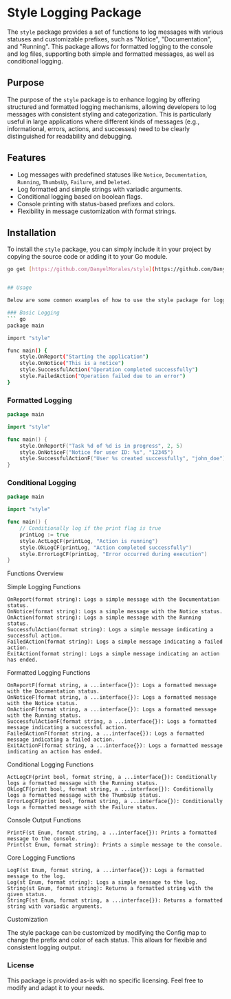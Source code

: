 # Style Logging Package

The `style` package provides a set of functions to log messages with various statuses and customizable prefixes, such as "Notice", "Documentation", and "Running". This package allows for formatted logging to the console and log files, supporting both simple and formatted messages, as well as conditional logging.

## Purpose

The purpose of the `style` package is to enhance logging by offering structured and formatted logging mechanisms, allowing developers to log messages with consistent styling and categorization. This is particularly useful in large applications where different kinds of messages (e.g., informational, errors, actions, and successes) need to be clearly distinguished for readability and debugging.

## Features

- Log messages with predefined statuses like `Notice`, `Documentation`, `Running`, `ThumbsUp`, `Failure`, and `Deleted`.
- Log formatted and simple strings with variadic arguments.
- Conditional logging based on boolean flags.
- Console printing with status-based prefixes and colors.
- Flexibility in message customization with format strings.

## Installation

To install the `style` package, you can simply include it in your project by copying the source code or adding it to your Go module.

```bash
go get [https://github.com/DanyelMorales/style](https://github.com/DanyelMorales/style)


## Usage

Below are some common examples of how to use the style package for logging and printing formatted messages.

### Basic Logging
``` go
package main

import "style"

func main() {
    style.OnReport("Starting the application")
    style.OnNotice("This is a notice")
    style.SuccessfulAction("Operation completed successfully")
    style.FailedAction("Operation failed due to an error")
}
```

### Formatted Logging

``` go
package main

import "style"

func main() {
    style.OnReportF("Task %d of %d is in progress", 2, 5)
    style.OnNoticeF("Notice for user ID: %s", "12345")
    style.SuccessfulActionF("User %s created successfully", "john_doe")
}
```

### Conditional Logging

``` go
package main

import "style"

func main() {
    // Conditionally log if the print flag is true
    printLog := true
    style.ActLogCF(printLog, "Action is running")
    style.OkLogCF(printLog, "Action completed successfully")
    style.ErrorLogCF(printLog, "Error occurred during execution")
}
```

Functions Overview

Simple Logging Functions

	OnReport(format string): Logs a simple message with the Documentation status.
	OnNotice(format string): Logs a simple message with the Notice status.
	OnAction(format string): Logs a simple message with the Running status.
	SuccessfulAction(format string): Logs a simple message indicating a successful action.
	FailedAction(format string): Logs a simple message indicating a failed action.
	ExitAction(format string): Logs a simple message indicating an action has ended.

Formatted Logging Functions

	OnReportF(format string, a ...interface{}): Logs a formatted message with the Documentation status.
	OnNoticeF(format string, a ...interface{}): Logs a formatted message with the Notice status.
	OnActionF(format string, a ...interface{}): Logs a formatted message with the Running status.
	SuccessfulActionF(format string, a ...interface{}): Logs a formatted message indicating a successful action.
	FailedActionF(format string, a ...interface{}): Logs a formatted message indicating a failed action.
	ExitActionF(format string, a ...interface{}): Logs a formatted message indicating an action has ended.

Conditional Logging Functions

	ActLogCF(print bool, format string, a ...interface{}): Conditionally logs a formatted message with the Running status.
	OkLogCF(print bool, format string, a ...interface{}): Conditionally logs a formatted message with the ThumbsUp status.
	ErrorLogCF(print bool, format string, a ...interface{}): Conditionally logs a formatted message with the Failure status.

Console Output Functions

	PrintF(st Enum, format string, a ...interface{}): Prints a formatted message to the console.
	Print(st Enum, format string): Prints a simple message to the console.

Core Logging Functions

	LogF(st Enum, format string, a ...interface{}): Logs a formatted message to the log.
	Log(st Enum, format string): Logs a simple message to the log.
	String(st Enum, format string): Returns a formatted string with the given status.
	StringF(st Enum, format string, a ...interface{}): Returns a formatted string with variadic arguments.

Customization

The style package can be customized by modifying the Config map to change the prefix and color of each status. This allows for flexible and consistent logging output.


### License
This package is provided as-is with no specific licensing. Feel free to modify and adapt it to your needs.
